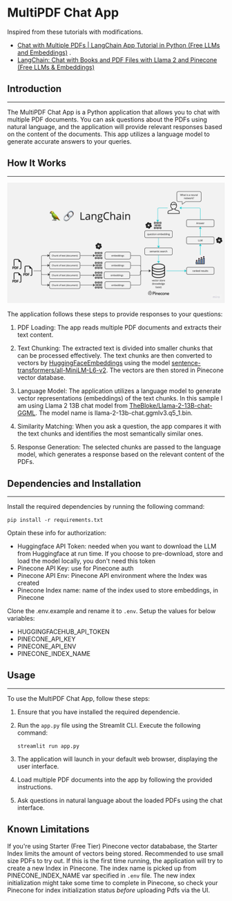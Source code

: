 # MultiPDF Chat App

Inspired from these tutorials with modifications.
- [Chat with Multiple PDFs | LangChain App Tutorial in Python (Free LLMs and Embeddings)](https://youtu.be/dXxQ0LR-3Hg) .
- [LangChain: Chat with Books and PDF Files with Llama 2 and Pinecone (Free LLMs & Embeddings)](https://www.youtube.com/watch?v=ckb4DnHLBrU)

## Introduction
------------
The MultiPDF Chat App is a Python application that allows you to chat with multiple PDF documents. You can ask questions about the PDFs using natural language, and the application will provide relevant responses based on the content of the documents. This app utilizes a language model to generate accurate answers to your queries.

## How It Works
------------

![MultiPDF Chat App Diagram](./docs/PDF-LangChain.jpg)

The application follows these steps to provide responses to your questions:

1. PDF Loading: The app reads multiple PDF documents and extracts their text content.

2. Text Chunking: The extracted text is divided into smaller chunks that can be processed effectively. The text chunks are then converted to vectors by [HuggingFaceEmbeddings](https://api.python.langchain.com/en/latest/embeddings/langchain.embeddings.huggingface.HuggingFaceEmbeddings.html) using the model [sentence-transformers/all-MiniLM-L6-v2](https://huggingface.co/sentence-transformers/all-MiniLM-L6-v2). The vectors are then stored in Pinecone vector database.

3. Language Model: The application utilizes a language model to generate vector representations (embeddings) of the text chunks. In this sample I am using Llama 2 13B chat model from [TheBloke/Llama-2-13B-chat-GGML](https://huggingface.co/TheBloke/Llama-2-13B-chat-GGML). The model name is llama-2-13b-chat.ggmlv3.q5_1.bin.

4. Similarity Matching: When you ask a question, the app compares it with the text chunks and identifies the most semantically similar ones.

5. Response Generation: The selected chunks are passed to the language model, which generates a response based on the relevant content of the PDFs.

## Dependencies and Installation
----------------------------
Install the required dependencies by running the following command:
   ```
   pip install -r requirements.txt
   ```
Optain these info for authorization:
- Huggingface API Token: needed when you want to download the LLM from Huggingface at run time. If you choose to pre-download, store and load the model locally, you don't need this token 
- Pinecone API Key: use for Pinecone auth
- Pinecone API Env: Pinecone API environment where the Index was created
- Pinecone Index name: name of the index used to store embeddings, in Pinecone

Clone the .env.example and rename it to `.env`. Setup the values for below variables:
- HUGGINGFACEHUB_API_TOKEN
- PINECONE_API_KEY
- PINECONE_API_ENV
- PINECONE_INDEX_NAME

## Usage
-----
To use the MultiPDF Chat App, follow these steps:

1. Ensure that you have installed the required dependencie.

2. Run the `app.py` file using the Streamlit CLI. Execute the following command:
   ```
   streamlit run app.py
   ```

3. The application will launch in your default web browser, displaying the user interface.

4. Load multiple PDF documents into the app by following the provided instructions.

5. Ask questions in natural language about the loaded PDFs using the chat interface.

## Known Limitations
If you're using Starter (Free Tier) Pinecone vector datababase, the Starter Index limits the amount of vectors being stored. Recommended to use small size PDFs to try out.
If this is the first time running, the application will try to create a new Index in Pinecone. The index name is picked up from PINECONE_INDEX_NAME var specified in `.env` file. The new index initialization might take some time to complete in Pinecone, so check your Pinecone for index initialization status *before* uploading Pdfs via the UI.
